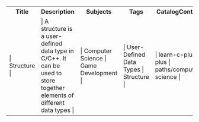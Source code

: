 <table>
<tr>
<th>Title</th>
<th>Description</th>
<th>Subjects</th>
<th>Tags</th>
<th>CatalogContent</th>
</tr>
<tr>
<td>
| Structure |
</td>
<td>
| A structure is a user-defined data type in C/C++. It can be used to store together elements of different data types |
</td>
<td>
| Computer Science | Game Development |
</td>
<td>
| User-Defined Data Types | Structure |
</td>
<td>
| learn-c-plus-plus | paths/computer-science |
</td>